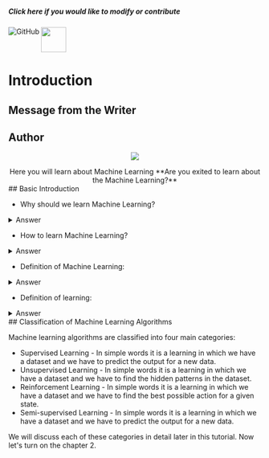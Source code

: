 <Callout type="info" emoji="💡">
  <div >
    <h5 className="text-left h-10 text-gray-400 font-extrabold md:text-1xl mt-0 mb-0" > Click here if you would like to modify or contribute </h5>
    <a href="https://github.com/Subham-Maity/machine-learning-tutorial" target="_blank">
      <img align="left"
           alt="GitHub"
           src="https://img.shields.io/badge/github-%23121011.svg?style=for-the-badge&logo=github&logoColor=white"
      />
      <p align="left">
        <img src="https://media1.giphy.com/media/2HCaWITqHdJmmEA2b7/giphy.webp?cid=ecf05e47oblnld6xqs4q4svq3w8lnpcltavzi667j872uwq7&rid=giphy.webp&ct=s"  width="50"/>
      </p>
    </a>
  </div>
</Callout>

# Introduction

## Message from the Writer

<div style={{ border:"solid #888", position: "relative" ,opacity: 1 ,borderRadius: "20px" ,overflow: "hidden" }  }>
  <div align="center">
    <div style={{ border: '1px solid #888', padding: '0rem 1rem', textAlign: 'center' }}>
      <h2 align="left">Author</h2>
      <p align="center">
        <img style={{ border:"solid #888", position: "relative" ,opacity: 1 ,borderRadius: "20px" ,overflow: "hidden" }  } src="https://media3.giphy.com/media/CVtNe84hhYF9u/giphy.gif?cid=790b76115ac63cad32ed2c47d63695f815ce0002eed962e5&rid=giphy.gif&ct=g"/>
      </p>
      Here you will learn about Machine Learning
      <h7 align="center">
        **Are you exited to learn about the Machine Learning?**
      </h7>
    </div>
  </div></div>
## Basic Introduction

- Why should we learn Machine Learning?
<details>
  <summary>Answer</summary>
  Machine Learning is a field of computer science that gives computers the ability to learn without being explicitly programmed. Machine learning focuses on the development of computer programs that can access data and use it learn for themselves.
</details>

- How to learn Machine Learning?
<details>
  <summary>Answer</summary>
  You can learn Machine Learning from CodeXam. CodeXam is a platform where you can learn Machine Learning from the basics. You can also contribute to the Machine Learning Tutorial.

</details>

- Definition of Machine Learning:
<details>
  <summary>Answer</summary>
  Definition: A computer program which learns from experience is called a machine learning program or simply a learning program .
</details>

- Definition of learning:
<details>
  <summary>Answer</summary>
  A computer program is said to learn from experience E with respect to some class of tasks T and performance measure P , if its performance at tasks T, as measured by P , improves with experience E.

  **Examples** :
  - Handwriting recognition learning problem :

  → T(task) =  Recognizing and classifying handwritten words within images  ,

  → P(performance measure) =  Fraction of words correctly classified  ,

  → E(training experience) =  A set of images of handwritten words and their correct classifications.

  - Machine driving learning problem :

  → T(task) =  Driving a tesla car using vision sensors  ,

  → P(performance measure) =  Driving the car without hitting any obstacles  ,

  → E(training experience) =  A set of images of the road and the correct steering angles.
</details>
  ## Classification of Machine Learning Algorithms

Machine learning algorithms are classified into four main categories:
- Supervised Learning - In simple words it is a learning in which we have a dataset and we have to predict the output for a new data.
- Unsupervised Learning - In simple words it is a learning in which we have a dataset and we have to find the hidden patterns in the dataset.
- Reinforcement Learning - In simple words it is a learning in which we have a dataset and we have to find the best possible action for a given state.
- Semi-supervised Learning - In simple words it is a learning in which we have a dataset and we have to predict the output for a new data.

We will discuss each of these categories in detail later in this tutorial. Now let's turn on the chapter 2.









